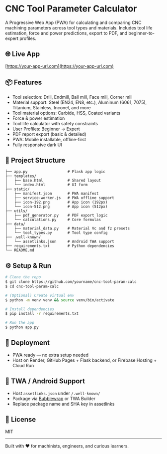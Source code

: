 # CNC Tool Parameter Calculator

A Progressive Web App (PWA) for calculating and comparing CNC machining parameters across tool types and materials. Includes tool life estimation, force and power predictions, export to PDF, and beginner-to-expert profiles.

## 🌐 Live App

[https://your-app-url.com](https://your-app-url.com)

## 📦 Features

* Tool selection: Drill, Endmill, Ball mill, Face mill, Corner mill
* Material support: Steel (EN24, EN8, etc.), Aluminum (6061, 7075), Titanium, Stainless, Inconel, and more
* Tool material options: Carbide, HSS, Coated variants
* Force & power estimation
* Tool life calculator with safety constraints
* User Profiles: Beginner → Expert
* PDF report export (basic & detailed)
* PWA: Mobile installable, offline-first
* Fully responsive dark UI

## 📁 Project Structure

```
├── app.py                  # Flask app logic
├── templates/
│   ├── base.html           # Shared layout
│   └── index.html          # UI form
├── static/
│   ├── manifest.json       # PWA manifest
│   ├── service-worker.js   # PWA offline support
│   ├── icon-192.png        # App icon (192px)
│   └── icon-512.png        # App icon (512px)
├── utils/
│   ├── pdf_generator.py    # PDF export logic
│   └── calculations.py     # Core formulas
├── data/
│   ├── material_data.py    # Material Vc and fz presets
│   └── tool_types.py       # Tool type config
├── .well-known/
│   └── assetlinks.json     # Android TWA support
├── requirements.txt        # Python dependencies
└── README.md
```

## ⚙️ Setup & Run

```bash
# Clone the repo
$ git clone https://github.com/yourname/cnc-tool-param-calc
$ cd cnc-tool-param-calc

# (Optional) Create virtual env
$ python -m venv venv && source venv/bin/activate

# Install dependencies
$ pip install -r requirements.txt

# Run the app
$ python app.py
```

## 🚀 Deployment

* PWA ready — no extra setup needed
* Host on Render, GitHub Pages + Flask backend, or Firebase Hosting + Cloud Run

## 📱 TWA / Android Support

* Host `assetlinks.json` under `/.well-known/`
* Package via [Bubblewrap](https://github.com/GoogleChromeLabs/bubblewrap) or TWA Builder
* Replace package name and SHA key in assetlinks

## 📃 License

MIT

---

Built with ❤️ for machinists, engineers, and curious learners.
